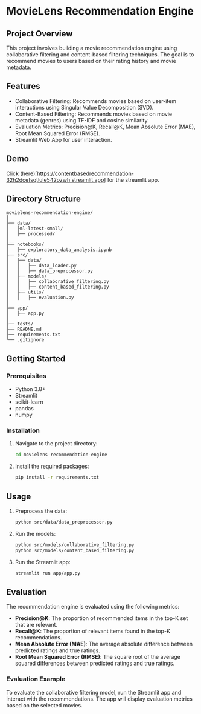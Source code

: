 # MovieLens Recommendation Engine

## Project Overview
This project involves building a movie recommendation engine using collaborative filtering and content-based filtering techniques. The goal is to recommend movies to users based on their rating history and movie metadata.

## Features
- Collaborative Filtering: Recommends movies based on user-item interactions using Singular Value Decomposition (SVD).
- Content-Based Filtering: Recommends movies based on movie metadata (genres) using TF-IDF and cosine similarity.
- Evaluation Metrics: Precision@K, Recall@K, Mean Absolute Error (MAE), Root Mean Squared Error (RMSE).
- Streamlit Web App for user interaction.

## Demo
Click (here)[https://contentbasedrecommendation-32h2dcefsqtlule542ozwh.streamlit.app] for the streamlit app.

## Directory Structure
```
movielens-recommendation-engine/
│
├── data/
│   ├ml-latest-small/
│   ├── processed/
│
├── notebooks/
│   ├── exploratory_data_analysis.ipynb
├── src/
│   ├── data/
│   │   ├── data_loader.py
│   │   ├── data_preprocessor.py
│   ├── models/
│   │   ├── collaborative_filtering.py
│   │   ├── content_based_filtering.py
│   ├── utils/
│   │   ├── evaluation.py
│
├── app/
│   ├── app.py
│
├── tests/
├── README.md
├── requirements.txt
└── .gitignore
```

## Getting Started
### Prerequisites
- Python 3.8+
- Streamlit
- scikit-learn
- pandas
- numpy

### Installation
1. Navigate to the project directory:
    ```bash
    cd movielens-recommendation-engine
    ```
2. Install the required packages:
    ```bash
    pip install -r requirements.txt
    ```

## Usage
1. Preprocess the data:
    ```bash
    python src/data/data_preprocessor.py
    ```
2. Run the models:
    ```bash
    python src/models/collaborative_filtering.py
    python src/models/content_based_filtering.py
    ```
3. Run the Streamlit app:
    ```bash
    streamlit run app/app.py
    ```

## Evaluation
The recommendation engine is evaluated using the following metrics:
- **Precision@K**: The proportion of recommended items in the top-K set that are relevant.
- **Recall@K**: The proportion of relevant items found in the top-K recommendations.
- **Mean Absolute Error (MAE)**: The average absolute difference between predicted ratings and true ratings.
- **Root Mean Squared Error (RMSE)**: The square root of the average squared differences between predicted ratings and true ratings.

### Evaluation Example
To evaluate the collaborative filtering model, run the Streamlit app and interact with the recommendations. The app will display evaluation metrics based on the selected movies.
